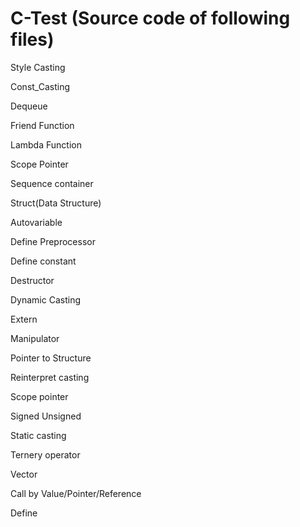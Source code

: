 # C-Test (Source code of following files)

Style Casting

Const_Casting

Dequeue

Friend Function

Lambda Function

Scope Pointer

Sequence container

Struct(Data Structure)

Autovariable

Define Preprocessor

Define constant

Destructor

Dynamic Casting

Extern

Manipulator

Pointer to Structure

Reinterpret casting

Scope pointer

Signed Unsigned

Static casting

Ternery operator

Vector

Call by Value/Pointer/Reference

Define



